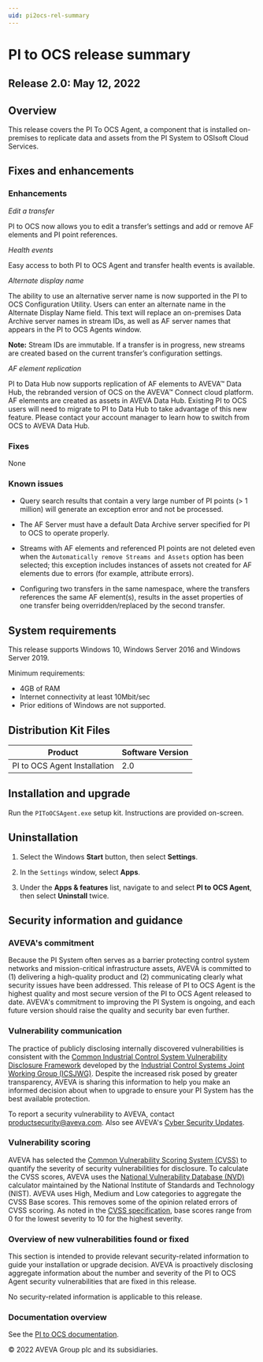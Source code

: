 ```yaml
---
uid: pi2ocs-rel-summary
---
```


# PI to OCS release summary

## Release 2.0: May 12, 2022

## Overview

This release covers the PI To OCS Agent, a component that is installed on-premises to replicate data and assets from the PI System to OSIsoft Cloud Services.

## Fixes and enhancements

### Enhancements

*Edit a transfer*

PI to OCS now allows you to edit a transfer’s settings and add or remove AF elements and PI point references.

*Health events*

Easy access to both PI to OCS Agent and transfer health events is available.

*Alternate display name*

The ability to use an alternative server name is now supported in the PI to OCS Configuration Utility. Users can enter an alternate name in the Alternate Display Name field. This text will replace an on-premises Data Archive server names in stream IDs, as well as AF server names that appears in the PI to OCS Agents window.
 
**Note:** Stream IDs are immutable. If a transfer is in progress, new streams are created based on the current transfer’s configuration settings.

*AF element replication*

PI to Data Hub now supports replication of AF elements to AVEVA™ Data Hub, the rebranded version of OCS on the AVEVA™ Connect cloud platform. AF elements are created as assets in AVEVA Data Hub. Existing PI to OCS users will need to migrate to PI to Data Hub to take advantage of this new feature. Please contact your account manager to learn how to switch from OCS to AVEVA Data Hub.

### Fixes

None

### Known issues

* Query search results that contain a very large number of PI points (> 1 million) will generate an exception error and not be processed.

* The AF Server must have a default Data Archive server specified for PI to OCS to operate properly.

* Streams with AF elements and referenced PI points are not deleted even when the `Automatically remove Streams and Assets` option has been selected; this exception includes instances of assets not created for AF elements due to errors (for example, attribute errors).

* Configuring two transfers in the same namespace, where the transfers references the same AF element(s), results in the asset properties of one transfer being overridden/replaced by the second transfer.

## System requirements

This release supports Windows 10, Windows Server 2016 and Windows Server 2019.

Minimum requirements:

* 4GB of RAM
* Internet connectivity at least 10Mbit/sec
* Prior editions of Windows are not supported.

## Distribution Kit Files

| Product  | Software Version |
|------------- | ------------ |
| PI to OCS Agent Installation | 2.0 |

## Installation and upgrade

Run the `PIToOCSAgent.exe` setup kit. Instructions are provided on-screen.

## Uninstallation

1. Select the Windows **Start** button, then select **Settings**.

1. In the `Settings` window, select **Apps**.

1. Under the **Apps & features** list, navigate to and select **PI to OCS Agent**, then select **Uninstall** twice.

## Security information and guidance

### AVEVA's commitment

Because the PI System often serves as a barrier protecting control system networks and mission-critical infrastructure assets, AVEVA is committed to (1) delivering a high-quality product and (2) communicating clearly what security issues have been addressed. This release of PI to OCS Agent is the highest quality and most secure version of the PI to OCS Agent released to date. AVEVA's commitment to improving the PI System is ongoing, and each future version should raise the quality and security bar even further.

### Vulnerability communication

The practice of publicly disclosing internally discovered vulnerabilities is consistent with the [Common Industrial Control System Vulnerability Disclosure Framework](https://www.cisa.gov/uscert/sites/default/files/ICSJWG-Archive/ICSJWG_Vulnerability_Disclosure_Framework_Final_1.pdf) developed by the [Industrial Control Systems Joint Working Group (ICSJWG)](https://www.cisa.gov/uscert/ics/Industrial-Control-Systems-Joint-Working-Group-ICSJWG). Despite the increased risk posed by greater transparency, AVEVA is sharing this information to help you make an informed decision about when to upgrade to ensure your PI System has the best available protection.

To report a security vulnerability to AVEVA, contact productsecurity@aveva.com. Also see AVEVA's [Cyber Security Updates](https://www.aveva.com/en/support-and-success/cyber-security-updates/).

### Vulnerability scoring

AVEVA has selected the [Common Vulnerability Scoring System (CVSS)](https://www.first.org/cvss/v2/guide) to quantify the severity of security vulnerabilities for disclosure. To calculate the CVSS scores, AVEVA uses the [National Vulnerability Database (NVD)](https://nvd.nist.gov/vuln-metrics/cvss/v2-calculator?calculator&.0) calculator maintained by the National Institute of Standards and Technology (NIST). AVEVA uses High, Medium and Low categories to aggregate the CVSS Base scores. This removes some of the opinion related errors of CVSS scoring. As noted in the [CVSS specification](https://www.first.org/cvss/specification-document), base scores range from 0 for the lowest severity to 10 for the highest severity.

### Overview of new vulnerabilities found or fixed

This section is intended to provide relevant security-related information to guide your installation or upgrade decision. AVEVA is proactively disclosing aggregate information about the number and severity of the PI to OCS Agent security vulnerabilities that are fixed in this release.

No security-related information is applicable to this release.

### Documentation overview

See the [PI to OCS documentation](xref:main-lp).

© 2022 AVEVA Group plc and its subsidiaries.